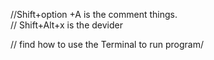//Shift+option  +A is the comment things.  
// Shift+Alt+x is the devider

// find how to use the Terminal to run program/
